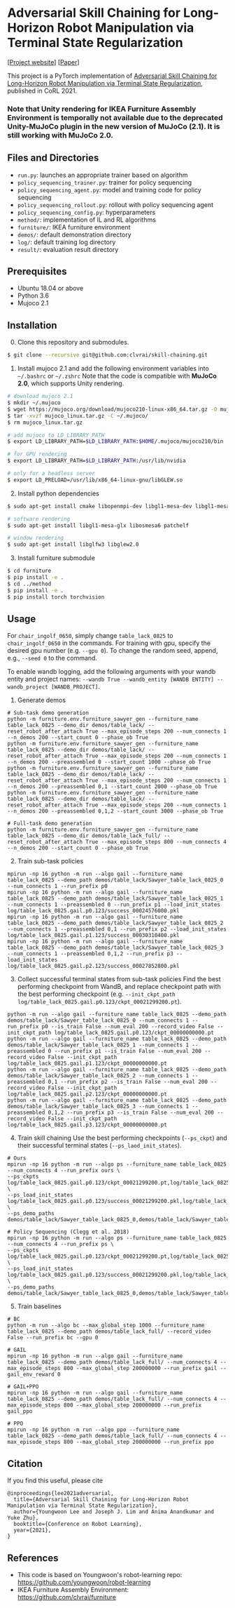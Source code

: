 # Adversarial Skill Chaining for Long-Horizon Robot Manipulation via Terminal State Regularization

[[Project website](https://clvrai.com/skill-chaining)] [[Paper](https://openreview.net/forum?id=K5-J-Espnaq)]

This project is a PyTorch implementation of [Adversarial Skill Chaining for Long-Horizon Robot Manipulation via Terminal State Regularization](https://clvrai.com/skill-chaining), published in CoRL 2021.


### Note that Unity rendering for IKEA Furniture Assembly Environment is temporally not available due to the deprecated Unity-MuJoCo plugin in the new version of MuJoCo (2.1). It is still working with MuJoCo 2.0.


## Files and Directories
* `run.py`: launches an appropriate trainer based on algorithm
* `policy_sequencing_trainer.py`: trainer for policy sequencing
* `policy_sequencing_agent.py`: model and training code for policy sequencing
* `policy_sequencing_rollout.py`: rollout with policy sequencing agent
* `policy_sequencing_config.py`: hyperparameters
* `method/`: implementation of IL and RL algorithms
* `furniture/`: IKEA furniture environment
* `demos/`: default demonstration directory
* `log/`: default training log directory
* `result/`: evaluation result directory


## Prerequisites
* Ubuntu 18.04 or above
* Python 3.6
* Mujoco 2.1


## Installation

0. Clone this repository and submodules.
```bash
$ git clone --recursive git@github.com:clvrai/skill-chaining.git
```

1. Install mujoco 2.1 and add the following environment variables into `~/.bashrc` or `~/.zshrc`
Note that the code is compatible with **MuJoCo 2.0**, which supports Unity rendering.
```bash
# download mujoco 2.1
$ mkdir ~/.mujoco
$ wget https://mujoco.org/download/mujoco210-linux-x86_64.tar.gz -O mujoco_linux.tar.gz
$ tar -xvzf mujoco_linux.tar.gz -C ~/.mujoco/
$ rm mujoco_linux.tar.gz

# add mujoco to LD_LIBRARY_PATH
$ export LD_LIBRARY_PATH=$LD_LIBRARY_PATH:$HOME/.mujoco/mujoco210/bin

# for GPU rendering
$ export LD_LIBRARY_PATH=$LD_LIBRARY_PATH:/usr/lib/nvidia

# only for a headless server
$ export LD_PRELOAD=/usr/lib/x86_64-linux-gnu/libGLEW.so
```

2. Install python dependencies
```bash
$ sudo apt-get install cmake libopenmpi-dev libgl1-mesa-dev libgl1-mesa-glx libosmesa6-dev patchelf libglew-dev

# software rendering
$ sudo apt-get install libgl1-mesa-glx libosmesa6 patchelf

# window rendering
$ sudo apt-get install libglfw3 libglew2.0
```

3. Install furniture submodule
```bash
$ cd furniture
$ pip install -e .
$ cd ../method
$ pip install -e .
$ pip install torch torchvision
```


## Usage

For `chair_ingolf_0650`, simply change `table_lack_0825` to `chair_ingolf_0650` in the commands. For training with gpu, specify the desired gpu number (e.g. `--gpu 0`). To change the random seed, append, e.g., `--seed 0` to the command.

To enable wandb logging, add the following arguments with your wandb entity and project names: `--wandb True --wandb_entity [WANDB ENTITY] --wandb_project [WANDB_PROJECT]`.


1. Generate demos
```
# Sub-task demo generation
python -m furniture.env.furniture_sawyer_gen --furniture_name table_lack_0825 --demo_dir demos/table_lack/ --reset_robot_after_attach True --max_episode_steps 200 --num_connects 1 --n_demos 200 --start_count 0 --phase_ob True
python -m furniture.env.furniture_sawyer_gen --furniture_name table_lack_0825 --demo_dir demos/table_lack/ --reset_robot_after_attach True --max_episode_steps 200 --num_connects 1 --n_demos 200 --preassembled 0 --start_count 1000 --phase_ob True
python -m furniture.env.furniture_sawyer_gen --furniture_name table_lack_0825 --demo_dir demos/table_lack/ --reset_robot_after_attach True --max_episode_steps 200 --num_connects 1 --n_demos 200 --preassembled 0,1 --start_count 2000 --phase_ob True
python -m furniture.env.furniture_sawyer_gen --furniture_name table_lack_0825 --demo_dir demos/table_lack/ --reset_robot_after_attach True --max_episode_steps 200 --num_connects 1 --n_demos 200 --preassembled 0,1,2 --start_count 3000 --phase_ob True

# Full-task demo generation
python -m furniture.env.furniture_sawyer_gen --furniture_name table_lack_0825 --demo_dir demos/table_lack_full/ --reset_robot_after_attach True --max_episode_steps 800 --num_connects 4 --n_demos 200 --start_count 0 --phase_ob True
```

2. Train sub-task policies
```
mpirun -np 16 python -m run --algo gail --furniture_name table_lack_0825 --demo_path demos/table_lack/Sawyer_table_lack_0825_0 --num_connects 1 --run_prefix p0
mpirun -np 16 python -m run --algo gail --furniture_name table_lack_0825 --demo_path demos/table_lack/Sawyer_table_lack_0825_1 --num_connects 1 --preassembled 0 --run_prefix p1 --load_init_states log/table_lack_0825.gail.p0.123/success_00024576000.pkl
mpirun -np 16 python -m run --algo gail --furniture_name table_lack_0825 --demo_path demos/table_lack/Sawyer_table_lack_0825_2 --num_connects 1 --preassembled 0,1 --run_prefix p2 --load_init_states log/table_lack_0825.gail.p1.123/success_00030310400.pkl
mpirun -np 16 python -m run --algo gail --furniture_name table_lack_0825 --demo_path demos/table_lack/Sawyer_table_lack_0825_3 --num_connects 1 --preassembled 0,1,2 --run_prefix p3 --load_init_states log/table_lack_0825.gail.p2.123/success_00027852800.pkl
```

3. Collect successful terminal states from sub-task policies
Find the best performing checkpoint from WandB, and replace checkpoint path with the best performing checkpoint (e.g. `--init_ckpt_path log/table_lack_0825.gail.p0.123/ckpt_00021299200.pt`).
```
python -m run --algo gail --furniture_name table_lack_0825 --demo_path demos/table_lack/Sawyer_table_lack_0825_0 --num_connects 1 --run_prefix p0 --is_train False --num_eval 200 --record_video False --init_ckpt_path log/table_lack_0825.gail.p0.123/ckpt_00000000000.pt
python -m run --algo gail --furniture_name table_lack_0825 --demo_path demos/table_lack/Sawyer_table_lack_0825_1 --num_connects 1 --preassembled 0 --run_prefix p1 --is_train False --num_eval 200 --record_video False --init_ckpt_path log/table_lack_0825.gail.p1.123/ckpt_00000000000.pt
python -m run --algo gail --furniture_name table_lack_0825 --demo_path demos/table_lack/Sawyer_table_lack_0825_2 --num_connects 1 --preassembled 0,1 --run_prefix p2 --is_train False --num_eval 200 --record_video False --init_ckpt_path log/table_lack_0825.gail.p2.123/ckpt_00000000000.pt
python -m run --algo gail --furniture_name table_lack_0825 --demo_path demos/table_lack/Sawyer_table_lack_0825_3 --num_connects 1 --preassembled 0,1,2 --run_prefix p3 --is_train False --num_eval 200 --record_video False --init_ckpt_path log/table_lack_0825.gail.p3.123/ckpt_00000000000.pt
```

4. Train skill chaining
Use the best performing checkpoints (`--ps_ckpt`) and their successful terminal states (`--ps_laod_init_states`).
```
# Ours
mpirun -np 16 python -m run --algo ps --furniture_name table_lack_0825 --num_connects 4 --run_prefix ours \
--ps_ckpts log/table_lack_0825.gail.p0.123/ckpt_00021299200.pt,log/table_lack_0825.gail.p1.123/ckpt_00021299200.pt,log/table_lack_0825.gail.p2.123/ckpt_00021299200.pt,log/table_lack_0825.gail.p3.123/ckpt_00021299200.pt \
--ps_load_init_states log/table_lack_0825.gail.p0.123/success_00021299200.pkl,log/table_lack_0825.gail.p1.123/success_00021299200.pkl,log/table_lack_0825.gail.p2.123/success_00021299200.pkl,log/table_lack_0825.gail.p3.123/success_00021299200.pkl \
--ps_demo_paths demos/table_lack/Sawyer_table_lack_0825_0,demos/table_lack/Sawyer_table_lack_0825_1,demos/table_lack/Sawyer_table_lack_0825_2,demos/table_lack/Sawyer_table_lack_0825_3

# Policy Sequencing (Clegg et al. 2018)
mpirun -np 16 python -m run --algo ps --furniture_name table_lack_0825 --num_connects 4 --run_prefix ps \
--ps_ckpts log/table_lack_0825.gail.p0.123/ckpt_00021299200.pt,log/table_lack_0825.gail.p1.123/ckpt_00021299200.pt,log/table_lack_0825.gail.p2.123/ckpt_00021299200.pt,log/table_lack_0825.gail.p3.123/ckpt_00021299200.pt \
--ps_load_init_states log/table_lack_0825.gail.p0.123/success_00021299200.pkl,log/table_lack_0825.gail.p1.123/success_00021299200.pkl,log/table_lack_0825.gail.p2.123/success_00021299200.pkl,log/table_lack_0825.gail.p3.123/success_00021299200.pkl \
--ps_demo_paths demos/table_lack/Sawyer_table_lack_0825_0,demos/table_lack/Sawyer_table_lack_0825_1,demos/table_lack/Sawyer_table_lack_0825_2,demos/table_lack/Sawyer_table_lack_0825_3
```

5. Train baselines
```
# BC
python -m run --algo bc --max_global_step 1000 --furniture_name table_lack_0825 --demo_path demos/table_lack_full/ --record_video False --run_prefix bc --gpu 0

# GAIL
mpirun -np 16 python -m run --algo gail --furniture_name table_lack_0825 --demo_path demos/table_lack_full/ --num_connects 4 --max_episode_steps 800 --max_global_step 200000000 --run_prefix gail --gail_env_reward 0

# GAIL+PPO
mpirun -np 16 python -m run --algo gail --furniture_name table_lack_0825 --demo_path demos/table_lack_full/ --num_connects 4 --max_episode_steps 800 --max_global_step 200000000 --run_prefix gail_ppo

# PPO
mpirun -np 16 python -m run --algo ppo --furniture_name table_lack_0825 --demo_path demos/table_lack_full/ --num_connects 4 --max_episode_steps 800 --max_global_step 200000000 --run_prefix ppo
```


## Citation
If you find this useful, please cite
```
@inproceedings{lee2021adversarial,
  title={Adversarial Skill Chaining for Long-Horizon Robot Manipulation via Terminal State Regularization},
  author={Youngwoon Lee and Joseph J. Lim and Anima Anandkumar and Yuke Zhu},
  booktitle={Conference on Robot Learning},
  year={2021},
}
```


## References
- This code is based on Youngwoon's robot-learning repo: https://github.com/youngwoon/robot-learning
- IKEA Furniture Assembly Environment: https://github.com/clvrai/furniture
